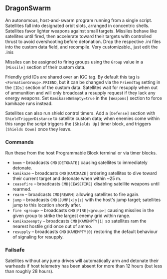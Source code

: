 ## DragonSwarm

An autonomous, host-and-swarm program running from a single script. Satellites fall into designated orbit slots, arranged in concentric shells. Satellites favor lighter weapons against small targets. Missiles behave like satellites until fired, then accelerate toward their targets with controlled thrust to avoid overshooting before detonation.
Drop the respective .ini files into the custom data field, and recompile.
Very customizable., just edit the .inis

Missiles can be assigned to firing groups using the `Group` value in a `[Missile]` section of their custom data.

Friendly grid IDs are shared over an IGC tag. By default this tag is `<FormationGroup>.FRIEND`, but it can be changed via the `FriendTag` setting in the `[IDs]` section of the custom data.
Satellites wait for resupply when out of ammunition and will only broadcast a resupply request if they lack any energy weapons. Set `KamikazeOnEmpty=true` in the `[Weapons]` section to force kamikaze runs instead.

Satellites can also run shield control timers. Add a `[Defense]` section with `ShieldTriggerDistance` to satellite custom data; when enemies come within this range the script triggers the `[Shields Up]` timer block, and triggers `[Shields Down]` once they leave.

### Commands

Run these from the host Programmable Block terminal or via timer blocks.

* `boom` – broadcasts `CMD|DETONATE|` causing satellites to immediately detonate.
* `kamikaze` – broadcasts `CMD|KAMIKAZE|` ordering satellites to dive toward their current target and detonate when within ~25 m.
* `ceasefire` – broadcasts `CMD|CEASEFIRE|` disabling satellite weapons until rearmed.
* `rearm` – broadcasts `CMD|REARM|` allowing satellites to fire again.
* `jump` – broadcasts `CMD|JUMP|x|y|z|` with the host's jump target; satellites jump to this location shortly after.
* `fire <group>` – broadcasts `CMD|FIRE|<group>|` causing missiles in the given group to strike the largest enemy grid within range.
* `kamikazeempty` – broadcasts `CMD|KAMEMPTY|1|` so satellites ram the nearest hostile grid once out of ammo.
* `resupply` – broadcasts `CMD|KAMEMPTY|0|` restoring the default behaviour of signaling for resupply.

### Failsafe

Satellites without any jump drives will automatically arm and detonate their warheads if host telemetry has been absent for more than 12 hours (but less than roughly 28 hours).
